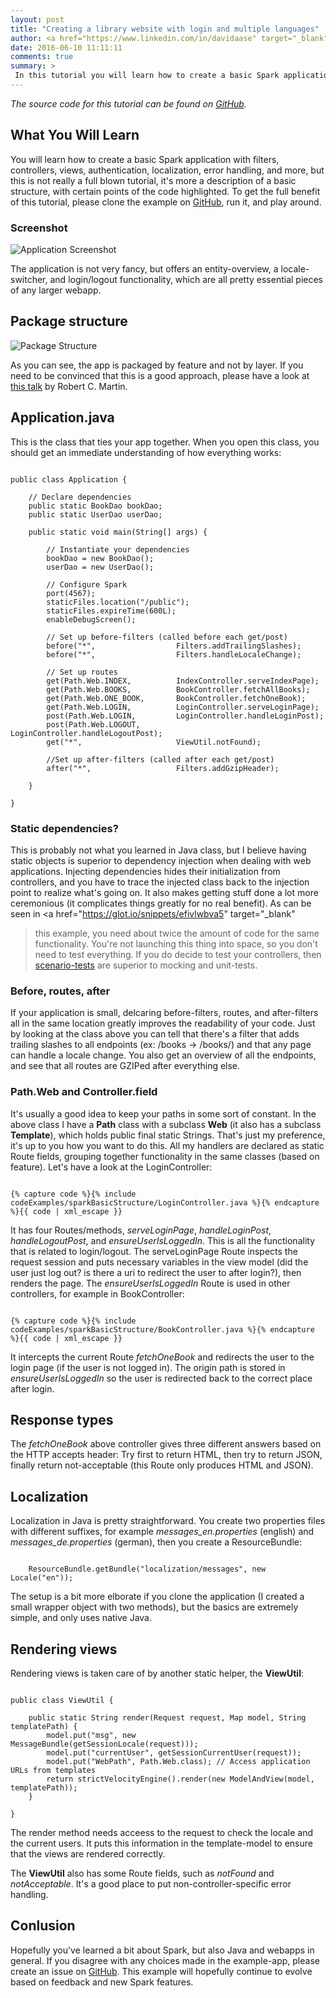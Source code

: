 ```yaml
---
layout: post
title: "Creating a library website with login and multiple languages"
author: <a href="https://www.linkedin.com/in/davidaase" target="_blank">David Åse</a>
date: 2016-06-10 11:11:11
comments: true
summary: >
 In this tutorial you will learn how to create a basic Spark application with filters, controllers, views, authentication, localization, error handling, and more.
---
```


<div class="notification"><em>The source code for this tutorial can be found on <a href="https://github.com/tipsy/spark-basic-structure" target="_blank">GitHub</a>.</em></div>

## What You Will Learn

You will learn how to create a basic Spark application with filters, controllers, views, authentication, localization, error handling, and more, but this is not really a full blown tutorial, it's more a description of a basic structure, with certain points of the code highlighted. To get the full benefit of this tutorial, please clone the example on <a href="https://github.com/tipsy/spark-basic-structure" target="_blank">GitHub</a>, run it, and play around.

### Screenshot
<img src="/img/posts/sparkBasicStructure/screenshot.png" alt="Application Screenshot">

The application is not very fancy, but offers an entity-overview, a locale-switcher, and login/logout functionality, which are all pretty essential pieces of any larger webapp.

## Package structure
<img src="/img/posts/sparkBasicStructure/packageOverview.png" alt="Package Structure">

As you can see, the app is packaged by feature and not by layer. If you need to be convinced that this is a good approach, please have a look at <a href="https://www.youtube.com/watch?v=Nsjsiz2A9mg&feature=youtu.be&t=416" target="_blank">this talk</a> by Robert C. Martin.

## Application.java

This is the class that ties your app together. When you open this class, you should get an immediate understanding of how everything works:
<pre><code class="language-java">
public class Application {

    // Declare dependencies
    public static BookDao bookDao;
    public static UserDao userDao;

    public static void main(String[] args) {

        // Instantiate your dependencies
        bookDao = new BookDao();
        userDao = new UserDao();

        // Configure Spark
        port(4567);
        staticFiles.location("/public");
        staticFiles.expireTime(600L);
        enableDebugScreen();

        // Set up before-filters (called before each get/post)
        before("*",                  Filters.addTrailingSlashes);
        before("*",                  Filters.handleLocaleChange);

        // Set up routes
        get(Path.Web.INDEX,          IndexController.serveIndexPage);
        get(Path.Web.BOOKS,          BookController.fetchAllBooks);
        get(Path.Web.ONE_BOOK,       BookController.fetchOneBook);
        get(Path.Web.LOGIN,          LoginController.serveLoginPage);
        post(Path.Web.LOGIN,         LoginController.handleLoginPost);
        post(Path.Web.LOGOUT,        LoginController.handleLogoutPost);
        get("*",                     ViewUtil.notFound);

        //Set up after-filters (called after each get/post)
        after("*",                   Filters.addGzipHeader);

    }

}
</code></pre>

### Static dependencies?
This is probably not what you learned in Java class, but I believe having static objects is superior to dependency injection when dealing with web applications. Injecting dependencies hides their initialization from controllers, and you have to trace the injected class back to the injection point to realize what's going on. It also makes getting stuff done a lot more ceremonious (it complicates things greatly for no real benefit). As can be seen in <a href="https://glot.io/snippets/efivlwbva5" target="_blank"
>this example</a>, you need about twice the amount of code for the same functionality.
You're not launching this thing into space, so you don't need to test everything. If you do decide to test your controllers, then <a href="https://github.com/FluentLenium/FluentLenium" target="_blank">scenario-tests</a> are superior to mocking and unit-tests.

### Before, routes, after
If your application is small, delcaring before-filters, routes, and after-filters all in the same location greatly improves the readability of your code. Just by looking at the class above you can tell that there's a filter that adds trailing slashes to all endpoints (ex: /books -> /books/) and that any page can handle a locale change. You also get an overview of all the endpoints, and see that all routes are GZIPed after everything else.

### Path.Web and Controller.field
It's usually a good idea to keep your paths in some sort of constant. In the above class I have a **Path** class with a subclass **Web** (it also has a subclass **Template**), which holds public final static Strings. That's just my preference, it's up to you how you want to do this. All my handlers are declared as static Route fields, grouping together functionality in the same classes (based on feature). Let's have a look at the LoginController:

<pre><code class="language-java">
{% capture code %}{% include codeExamples/sparkBasicStructure/LoginController.java %}{% endcapture %}{{ code | xml_escape }}
</code></pre>

It has four Routes/methods, *serveLoginPage*, *handleLoginPost*, *handleLogoutPost*, and *ensureUserIsLoggedIn*. This is all the functionality that is related to login/logout.
The serveLoginPage Route inspects the request session and puts necessary variables in the view model (did the user just log out? is there a uri to redirect the user to after login?), then renders the page. The *ensureUserIsLoggedIn* Route is used in other controllers, for example in BookController:

<pre><code class="language-java">
{% capture code %}{% include codeExamples/sparkBasicStructure/BookController.java %}{% endcapture %}{{ code | xml_escape }}
</code></pre>

It intercepts the current Route *fetchOneBook* and redirects the user to the login page (if the user is not logged in). The origin path is stored in *ensureUserIsLoggedIn* so the user is redirected back to the correct place after login. 

## Response types

The *fetchOneBook* above controller gives three different answers based on the HTTP accepts header: Try first to return HTML, then try to return JSON, finally return not-acceptable (this Route only produces HTML and JSON).

## Localization
Localization in Java is pretty straightforward. You create two properties files with different suffixes, for example *messages_en.properties* (english) and *messages_de.properties* (german), then you create a ResourceBundle:
<pre><code class="language-java">
    ResourceBundle.getBundle("localization/messages", new Locale("en"));
</code></pre>

The setup is a bit more elborate if you clone the application (I created a small wrapper object with two methods), but the basics are extremely simple, and only uses native Java.

## Rendering views
Rendering views is taken care of by another static helper, the **ViewUtil**:

<pre><code class="language-java">
public class ViewUtil {
   
    public static String render(Request request, Map model, String templatePath) {
        model.put("msg", new MessageBundle(getSessionLocale(request)));
        model.put("currentUser", getSessionCurrentUser(request));
        model.put("WebPath", Path.Web.class); // Access application URLs from templates
        return strictVelocityEngine().render(new ModelAndView(model, templatePath));
    }
    
}
</code></pre>
The render method needs acceess to the request to check the locale and the current users. It puts this information in the template-model to ensure that the views are rendered correctly.

The **ViewUtil** also has some Route fields, such as *notFound* and *notAcceptable*. It's a good place to put non-controller-specific error handling.

## Conlusion
Hopefully you've learned a bit about Spark, but also Java and webapps in general. If you disagree with any choices made in the example-app, please create an issue on <a href="https://github.com/tipsy/spark-basic-structure" target="_blank">GitHub</a>. This example will hopefully continue to evolve based on feedback and new Spark features.
